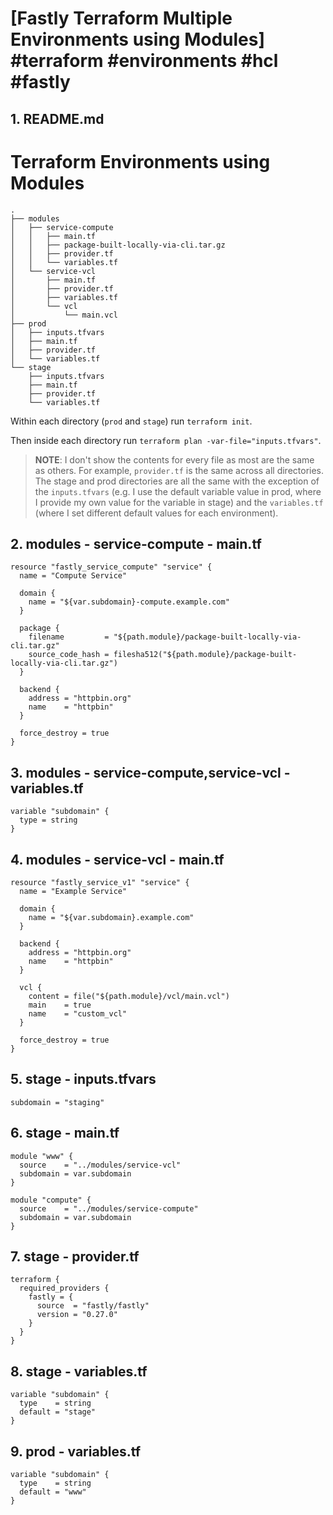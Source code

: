 # [Fastly Terraform Multiple Environments using Modules] #terraform #environments #hcl #fastly

## 1. README.md

# Terraform Environments using Modules

```
.
├── modules
│   ├── service-compute
│   │   ├── main.tf
│   │   ├── package-built-locally-via-cli.tar.gz
│   │   ├── provider.tf
│   │   └── variables.tf
│   └── service-vcl
│       ├── main.tf
│       ├── provider.tf
│       ├── variables.tf
│       └── vcl
│           └── main.vcl
├── prod
│   ├── inputs.tfvars
│   ├── main.tf
│   ├── provider.tf
│   └── variables.tf
└── stage
    ├── inputs.tfvars
    ├── main.tf
    ├── provider.tf
    └── variables.tf
```

Within each directory (`prod` and `stage`) run `terraform init`.

Then inside each directory run `terraform plan -var-file="inputs.tfvars"`.

> **NOTE**: I don't show the contents for every file as most are the same as others. For example, `provider.tf` is the same across all directories. The stage and prod directories are all the same with the exception of the `inputs.tfvars` (e.g. I use the default variable value in prod, where I provide my own value for the variable in stage) and the `variables.tf` (where I set different default values for each environment).

## 2. modules - service-compute - main.tf

```hcl
resource "fastly_service_compute" "service" {
  name = "Compute Service"

  domain {
    name = "${var.subdomain}-compute.example.com"
  }

  package {
    filename         = "${path.module}/package-built-locally-via-cli.tar.gz"
    source_code_hash = filesha512("${path.module}/package-built-locally-via-cli.tar.gz")
  }

  backend {
    address = "httpbin.org"
    name    = "httpbin"
  }

  force_destroy = true
}
```

## 3. modules - service-compute,service-vcl - variables.tf

```hcl
variable "subdomain" {
  type = string
}
```

## 4. modules - service-vcl - main.tf

```hcl
resource "fastly_service_v1" "service" {
  name = "Example Service"

  domain {
    name = "${var.subdomain}.example.com"
  }

  backend {
    address = "httpbin.org"
    name    = "httpbin"
  }

  vcl {
    content = file("${path.module}/vcl/main.vcl")
    main    = true
    name    = "custom_vcl"
  }

  force_destroy = true
}

```

## 5. stage - inputs.tfvars

```hcl
subdomain = "staging"
```

## 6. stage - main.tf

```hcl
module "www" {
  source    = "../modules/service-vcl"
  subdomain = var.subdomain
}

module "compute" {
  source    = "../modules/service-compute"
  subdomain = var.subdomain
}
```

## 7. stage - provider.tf

```hcl
terraform {
  required_providers {
    fastly = {
      source  = "fastly/fastly"
      version = "0.27.0"
    }
  }
}
```

## 8. stage - variables.tf

```hcl
variable "subdomain" {
  type    = string
  default = "stage"
}
```

## 9. prod - variables.tf

```hcl
variable "subdomain" {
  type    = string
  default = "www"
}
```

